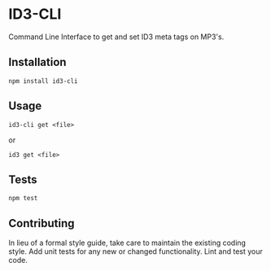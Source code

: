 ID3-CLI
=========

Command Line Interface to get and set ID3 meta tags on MP3's.

## Installation

  `npm install id3-cli`

## Usage

  `id3-cli get <file>`

  or

  `id3 get <file>`

## Tests

  `npm test`

## Contributing

In lieu of a formal style guide, take care to maintain the existing coding style. Add unit tests for any new or changed functionality. Lint and test your code.
